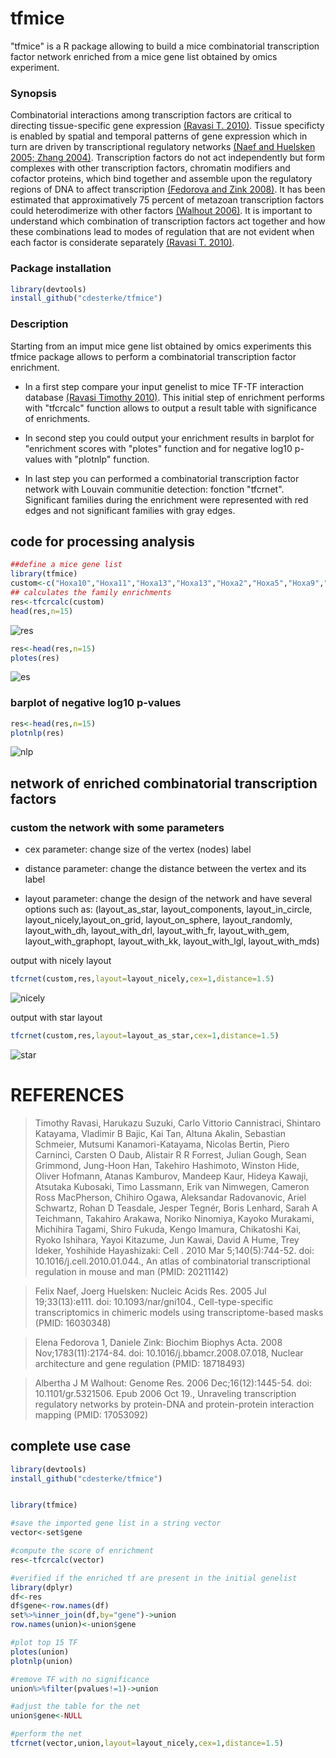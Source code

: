 # **************tfmice**************


"tfmice" is a R package allowing to build a mice combinatorial transcription factor network enriched from a mice gene list obtained by omics experiment.

### Synopsis
Combinatorial interactions among transcription factors are critical to directing tissue-specific gene expression [(Ravasi T. 2010)](https://pubmed.ncbi.nlm.nih.gov/20211142/). Tissue specificty is enabled by spatial and temporal patterns of gene expression which in turn are driven by transcriptional regulatory networks [(Naef and Huelsken 2005; Zhang 2004)](https://pubmed.ncbi.nlm.nih.gov/16030348/). Transcription factors do not act independently but form complexes with other transcription factors, chromatin modifiers and cofactor proteins, which bind together and assemble upon the regulatory regions of DNA to affect transcription [(Fedorova and Zink 2008)](https://pubmed.ncbi.nlm.nih.gov/18718493/). It has been estimated that approximatively 75 percent of metazoan transcription factors could heterodimerize with other factors [(Walhout 2006)](https://pubmed.ncbi.nlm.nih.gov/17053092/). It is important to understand which combination of transcription factors act together and how these combinations lead to modes of regulation that are not evident when each factor is considerate separately [(Ravasi T. 2010)](https://pubmed.ncbi.nlm.nih.gov/20211142/).  

### Package installation
```r
library(devtools)
install_github("cdesterke/tfmice")
```

### Description

Starting from an imput mice gene list obtained by omics experiments this tfmice package allows to perform a combinatorial transcription factor enrichment.

- In a first step compare your input genelist to mice TF-TF interaction database [(Ravasi Timothy 2010)](https://pubmed.ncbi.nlm.nih.gov/20211142/). This initial step of enrichment performs with "tfcrcalc" function allows to output a result table with significance of enrichments. 

- In second step you could output your enrichment results in barplot for "enrichment scores with "plotes" function and for negative log10 p-values with "plotnlp" function. 

- In last step you can performed a combinatorial transcription factor network with Louvain communitie detection: fonction "tfcrnet". Significant families during the enrichment were represented with red edges and not significant families with gray edges. 

## code for processing analysis

```r
##define a mice gene list
library(tfmice)
custom<-c("Hoxa10","Hoxa11","Hoxa13","Hoxa13","Hoxa2","Hoxa5","Hoxa9","Hoxb13","Hoxb4","Hoxb8","Hoxc13","Hoxd12","Hoxd13","Ikbkb")
## calculates the family enrichments
res<-tfcrcalc(custom)
head(res,n=15)
```
![res](https://github.com/cdesterke/tfmice/blob/main/res.png)


```r
res<-head(res,n=15)
plotes(res)

```
![es](https://github.com/cdesterke/tfmice/blob/main/es.png)


### barplot of negative log10 p-values

```r
res<-head(res,n=15)
plotnlp(res)

```
![nlp](https://github.com/cdesterke/tfmice/blob/main/nlp.png)


## network of enriched combinatorial transcription factors


### custom the network with some parameters

- cex parameter: change size of the vertex (nodes) label

- distance parameter: change the distance between the vertex and its label

- layout parameter: change the design of the network and have several options such as: (layout_as_star, layout_components, layout_in_circle, layout_nicely,layout_on_grid,
layout_on_sphere, layout_randomly, layout_with_dh, layout_with_drl, layout_with_fr, layout_with_gem,
layout_with_graphopt, layout_with_kk, layout_with_lgl, layout_with_mds)

output with nicely layout

```r
tfcrnet(custom,res,layout=layout_nicely,cex=1,distance=1.5)

```
![nicely](https://github.com/cdesterke/tfmice/blob/main/netnicely.png)

output with star layout

```r
tfcrnet(custom,res,layout=layout_as_star,cex=1,distance=1.5)

```
![star](https://github.com/cdesterke/tfmice/blob/main/netstar.png)




# REFERENCES

> Timothy Ravasi, Harukazu Suzuki, Carlo Vittorio Cannistraci, Shintaro Katayama, Vladimir B Bajic, Kai Tan, Altuna Akalin, Sebastian Schmeier, Mutsumi Kanamori-Katayama, Nicolas Bertin, Piero Carninci, Carsten O Daub, Alistair R R Forrest, Julian Gough, Sean Grimmond, Jung-Hoon Han, Takehiro Hashimoto, Winston Hide, Oliver Hofmann, Atanas Kamburov, Mandeep Kaur, Hideya Kawaji, Atsutaka Kubosaki, Timo Lassmann, Erik van Nimwegen, Cameron Ross MacPherson, Chihiro Ogawa, Aleksandar Radovanovic, Ariel Schwartz, Rohan D Teasdale, Jesper Tegnér, Boris Lenhard, Sarah A Teichmann, Takahiro Arakawa, Noriko Ninomiya, Kayoko Murakami, Michihira Tagami, Shiro Fukuda, Kengo Imamura, Chikatoshi Kai, Ryoko Ishihara, Yayoi Kitazume, Jun Kawai, David A Hume, Trey Ideker, Yoshihide Hayashizaki: Cell
. 2010 Mar 5;140(5):744-52. doi: 10.1016/j.cell.2010.01.044., An atlas of combinatorial transcriptional regulation in mouse and man (PMID: 20211142)

> Felix Naef, Joerg Huelsken: Nucleic Acids Res. 2005 Jul 19;33(13):e111. doi: 10.1093/nar/gni104., Cell-type-specific transcriptomics in chimeric models using transcriptome-based masks (PMID: 16030348)

> Elena Fedorova 1, Daniele Zink: Biochim Biophys Acta. 2008 Nov;1783(11):2174-84. doi: 10.1016/j.bbamcr.2008.07.018, Nuclear architecture and gene regulation (PMID: 18718493)

> Albertha J M Walhout: Genome Res. 2006 Dec;16(12):1445-54. doi: 10.1101/gr.5321506. Epub 2006 Oct 19., Unraveling transcription regulatory networks by protein-DNA and protein-protein interaction mapping (PMID: 17053092)


## complete use case

```r
library(devtools)
install_github("cdesterke/tfmice")


library(tfmice)

#save the imported gene list in a string vector
vector<-set$gene

#compute the score of enrichment
res<-tfcrcalc(vector)

#verified if the enriched tf are present in the initial genelist
library(dplyr)
df<-res
df$gene<-row.names(df)
set%>%inner_join(df,by="gene")->union
row.names(union)<-union$gene

#plot top 15 TF 
plotes(union)
plotnlp(union)

#remove TF with no significance
union%>%filter(pvalues!=1)->union

#adjust the table for the net
union$gene<-NULL

#perform the net
tfcrnet(vector,union,layout=layout_nicely,cex=1,distance=1.5)

```
